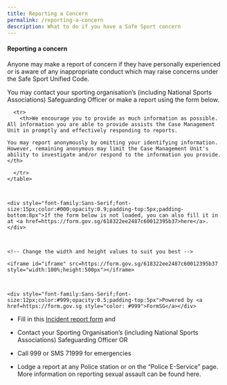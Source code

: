 ```yaml
---
title: Reporting a Concern
permalink: /reporting-a-concern
description: What to do if you have a Safe Sport concern
---
```

#### Reporting a concern
 
Anyone may make a report of concern if they have personally experienced or is aware of any inappropriate conduct which may raise concerns under the Safe Sport Unified Code.

You may contact your sporting organisation’s (including National Sports Associations) Safeguarding Officer or make a report using the form below.


```<table style="background-color:#00FF00">
  <tr>
    <th>We encourage you to provide as much information as possible. All information you are able to provide assists the Case Management Unit in promptly and effectively responding to reports. 

You may report anonymously by omitting your identifying information. However, remaining anonymous may limit the Case Management Unit's ability to investigate and/or respond to the information you provide.</th>
    
  </tr>
</table>
 
 ```
```

<div style="font-family:Sans-Serif;font-size:15px;color:#000;opacity:0.9;padding-top:5px;padding-bottom:8px">If the form below is not loaded, you can also fill it in at <a href=https://form.gov.sg/618322ee2487c60012395b37>here</a>.</div>

 

<!-- Change the width and height values to suit you best -->

<iframe id="iframe" src=https://form.gov.sg/618322ee2487c60012395b37 style="width:100%;height:500px"></iframe>

 

<div style="font-family:Sans-Serif;font-size:12px;color:#999;opacity:0.5;padding-top:5px">Powered by <a href=https://form.gov.sg style="color: #999">FormSG</a></div>
```


* Fill in this [Incident report form](https://form.gov.sg/60b097299b02630012f93aac) and
* Contact your Sporting Organisation’s (including National Sports Associations) Safeguarding Officer OR

* Call 999 or SMS 71999 for emergencies 
* Lodge a report at any Police station or on the “Police E-Service” page. More information on reporting sexual assault can be found here.